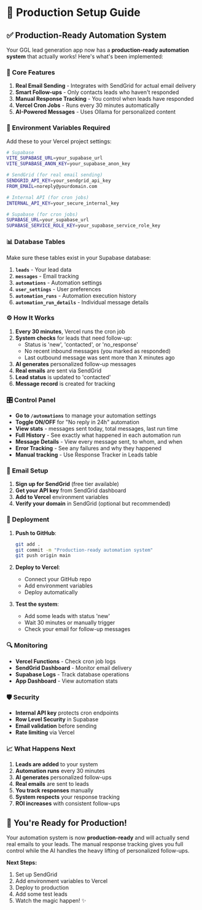 # 🚀 Production Setup Guide

## ✅ **Production-Ready Automation System**

Your GGL lead generation app now has a **production-ready automation system** that actually works! Here's what's been implemented:

### **🎯 Core Features**

1. **Real Email Sending** - Integrates with SendGrid for actual email delivery
2. **Smart Follow-ups** - Only contacts leads who haven't responded
3. **Manual Response Tracking** - You control when leads have responded
4. **Vercel Cron Jobs** - Runs every 30 minutes automatically
5. **AI-Powered Messages** - Uses Ollama for personalized content

### **🔧 Environment Variables Required**

Add these to your Vercel project settings:

```bash
# Supabase
VITE_SUPABASE_URL=your_supabase_url
VITE_SUPABASE_ANON_KEY=your_supabase_anon_key

# SendGrid (for real email sending)
SENDGRID_API_KEY=your_sendgrid_api_key
FROM_EMAIL=noreply@yourdomain.com

# Internal API (for cron jobs)
INTERNAL_API_KEY=your_secure_internal_key

# Supabase (for cron jobs)
SUPABASE_URL=your_supabase_url
SUPABASE_SERVICE_ROLE_KEY=your_supabase_service_role_key
```

### **📊 Database Tables**

Make sure these tables exist in your Supabase database:

1. **`leads`** - Your lead data
2. **`messages`** - Email tracking
3. **`automations`** - Automation settings
4. **`user_settings`** - User preferences
5. **`automation_runs`** - Automation execution history
6. **`automation_run_details`** - Individual message details

### **⚙️ How It Works**

1. **Every 30 minutes**, Vercel runs the cron job
2. **System checks** for leads that need follow-up:
   - Status is 'new', 'contacted', or 'no_response'
   - No recent inbound messages (you marked as responded)
   - Last outbound message was sent more than X minutes ago
3. **AI generates** personalized follow-up messages
4. **Real emails** are sent via SendGrid
5. **Lead status** is updated to 'contacted'
6. **Message record** is created for tracking

### **🎛️ Control Panel**

- **Go to `/automations`** to manage your automation settings
- **Toggle ON/OFF** for "No reply in 24h" automation
- **View stats** - messages sent today, total messages, last run time
- **Full History** - See exactly what happened in each automation run
- **Message Details** - View every message sent, to whom, and when
- **Error Tracking** - See any failures and why they happened
- **Manual tracking** - Use Response Tracker in Leads table

### **📧 Email Setup**

1. **Sign up for SendGrid** (free tier available)
2. **Get your API key** from SendGrid dashboard
3. **Add to Vercel** environment variables
4. **Verify your domain** in SendGrid (optional but recommended)

### **🚀 Deployment**

1. **Push to GitHub**:
   ```bash
   git add .
   git commit -m "Production-ready automation system"
   git push origin main
   ```

2. **Deploy to Vercel**:
   - Connect your GitHub repo
   - Add environment variables
   - Deploy automatically

3. **Test the system**:
   - Add some leads with status 'new'
   - Wait 30 minutes or manually trigger
   - Check your email for follow-up messages

### **🔍 Monitoring**

- **Vercel Functions** - Check cron job logs
- **SendGrid Dashboard** - Monitor email delivery
- **Supabase Logs** - Track database operations
- **App Dashboard** - View automation stats

### **🛡️ Security**

- **Internal API key** protects cron endpoints
- **Row Level Security** in Supabase
- **Email validation** before sending
- **Rate limiting** via Vercel

### **📈 What Happens Next**

1. **Leads are added** to your system
2. **Automation runs** every 30 minutes
3. **AI generates** personalized follow-ups
4. **Real emails** are sent to leads
5. **You track responses** manually
6. **System respects** your response tracking
7. **ROI increases** with consistent follow-ups

## 🎉 **You're Ready for Production!**

Your automation system is now **production-ready** and will actually send real emails to your leads. The manual response tracking gives you full control while the AI handles the heavy lifting of personalized follow-ups.

**Next Steps:**
1. Set up SendGrid
2. Add environment variables to Vercel
3. Deploy to production
4. Add some test leads
5. Watch the magic happen! ✨
